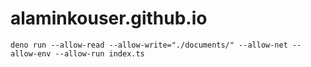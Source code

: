 # alaminkouser.github.io

`deno run --allow-read --allow-write="./documents/" --allow-net --allow-env --allow-run index.ts`
